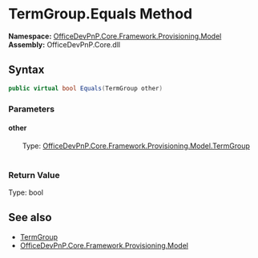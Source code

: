 # TermGroup.Equals Method  
  

**Namespace:** [OfficeDevPnP.Core.Framework.Provisioning.Model](OfficeDevPnP.Core.Framework.Provisioning.Model.md)  
**Assembly:** OfficeDevPnP.Core.dll  
## Syntax
```C#
public virtual bool Equals(TermGroup other)
```
### Parameters
#### other  
&emsp;&emsp;Type: [OfficeDevPnP.Core.Framework.Provisioning.Model.TermGroup](OfficeDevPnP.Core.Framework.Provisioning.Model.TermGroup.md)  
&emsp;&emsp;  

  

### Return Value
Type: bool  

## See also
- [TermGroup](OfficeDevPnP.Core.Framework.Provisioning.Model.TermGroup.md) 
- [OfficeDevPnP.Core.Framework.Provisioning.Model](OfficeDevPnP.Core.Framework.Provisioning.Model.md) 
